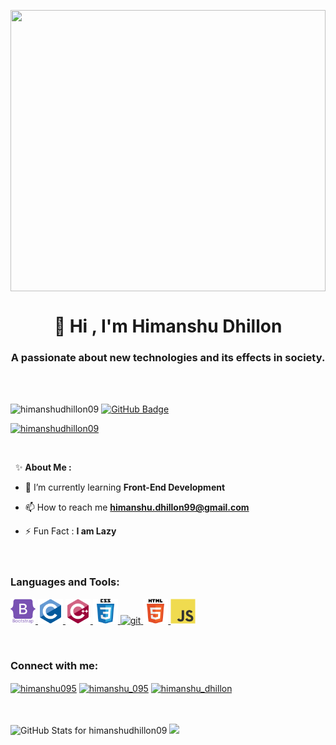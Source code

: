 <a href="#"><img align="center" src="https://camo.githubusercontent.com/0ab44d5c6a2cae99e3336c6ae57ec2a93292890a058f258f7c7bf53437fc2ffd/68747470733a2f2f62696f6d65646963616c6f6479737365792e626c6f67732e686f706b696e736d65646963696e652e6f72672f66696c65732f323032302f30322f70726f6772616d6d696e672d636f64652d77696e646f772d4765747479496d616765732d313132343833383932355f3634302e6a7067" height="450px" width="100%" ></a><br/>
<h1 align="center">👋 Hi , I'm Himanshu Dhillon</h1>
<h3 align="center">A passionate about new technologies and its effects in society.</h3><br/><br/>

<p align="left"> <img src="https://komarev.com/ghpvc/?username=himanshudhillon09&label=Profile%20views&color=0e75b6&style=flat" alt="himanshudhillon09" /> 
<a href="https://github.com/himanshudhillon09?tab=followers"><img src="https://img.shields.io/github/followers/himanshudhillon09?label=Followers&style=social" alt="GitHub Badge"></a>

<p align="left"> <a href="https://github.com/ryo-ma/github-profile-trophy"><img src="https://github-profile-trophy.vercel.app/?username=himanshudhillon09" alt="himanshudhillon09" /></a> </p><br/>

&nbsp; ✨ **About Me :**
- 🌱 I’m currently learning **Front-End Development**

- 📫 How to reach me **himanshu.dhillon99@gmail.com**

- ⚡ Fun Fact : **I am Lazy**
<br/><br/><br/>




<h3 align="left">Languages and Tools:</h3>
<p align="left"> <a href="https://getbootstrap.com" target="_blank" rel="noreferrer"> <img src="https://raw.githubusercontent.com/devicons/devicon/master/icons/bootstrap/bootstrap-plain-wordmark.svg" alt="bootstrap" width="40" height="40"/> </a> <a href="https://www.cprogramming.com/" target="_blank" rel="noreferrer"> <img src="https://raw.githubusercontent.com/devicons/devicon/master/icons/c/c-original.svg" alt="c" width="40" height="40"/> </a> <a href="https://www.w3schools.com/cpp/" target="_blank" rel="noreferrer"> <img src="https://raw.githubusercontent.com/devicons/devicon/master/icons/cplusplus/cplusplus-original.svg" alt="cplusplus" width="40" height="40"/> </a> <a href="https://www.w3schools.com/css/" target="_blank" rel="noreferrer"> <img src="https://raw.githubusercontent.com/devicons/devicon/master/icons/css3/css3-original-wordmark.svg" alt="css3" width="40" height="40"/> </a> <a href="https://git-scm.com/" target="_blank" rel="noreferrer"> <img src="https://www.vectorlogo.zone/logos/git-scm/git-scm-icon.svg" alt="git" width="40" height="40"/> </a> <a href="https://www.w3.org/html/" target="_blank" rel="noreferrer"> <img src="https://raw.githubusercontent.com/devicons/devicon/master/icons/html5/html5-original-wordmark.svg" alt="html5" width="40" height="40"/> </a> <a href="https://developer.mozilla.org/en-US/docs/Web/JavaScript" target="_blank" rel="noreferrer"> <img src="https://raw.githubusercontent.com/devicons/devicon/master/icons/javascript/javascript-original.svg" alt="javascript" width="40" height="40"/> </a> </p>
<br/>











<h3 align="left">Connect with me:</h3>
<p align="left">
<a href="https://linkedin.com/in/himanshu095" target="blank"><img align="center" src="https://raw.githubusercontent.com/rahuldkjain/github-profile-readme-generator/master/src/images/icons/Social/linked-in-alt.svg" alt="himanshu095" height="30" width="40" /></a>
<a href="https://instagram.com/himanshu_095" target="blank"><img align="center" src="https://raw.githubusercontent.com/rahuldkjain/github-profile-readme-generator/master/src/images/icons/Social/instagram.svg" alt="himanshu_095" height="30" width="40" /></a>
<a href="https://www.hackerrank.com/himanshu_095" target="blank"><img align="center" src="https://raw.githubusercontent.com/rahuldkjain/github-profile-readme-generator/master/src/images/icons/Social/hackerrank.svg" alt="himanshu_dhillon" height="30" width="40" /></a>
</p><br/><br/>










<img src="https://github-readme-stats.vercel.app/api?username=himanshudhillon09&show_icons=true&include_all_commits=true&count_private=true&theme=jolly&layout=compact" alt="GitHub Stats for himanshudhillon09" width="450">

<img src="https://github-readme-streak-stats.herokuapp.com?user=himanshudhillon09&theme=jolly" width="450">
